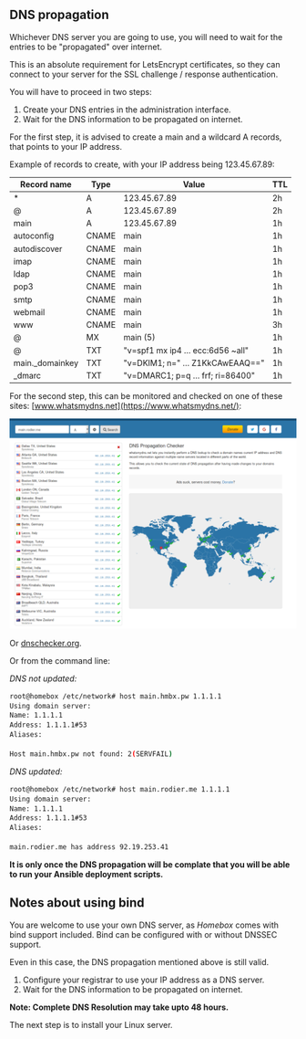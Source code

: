 ## DNS propagation

Whichever DNS server you are going to use, you will need to wait for
the entries to be "propagated" over internet.

This is an absolute requirement for LetsEncrypt certificates, so they
can connect to your server for the SSL challenge / response authentication.

You will have to proceed in two steps:

1. Create your DNS entries in the administration interface.
2. Wait for the DNS information to be propagated on internet.

For the first step, it is advised to create a main and a wildcard A
records, that points to your IP address.

Example of records to create, with your IP address being 123.45.67.89:

| Record name     | Type  |     Value                       | TTL|
|-----------------|-------|---------------------------------|----|
| *               | A     |                    123.45.67.89 | 2h |
| @               | A     |                    123.45.67.89 | 2h |
| main            | A     |                    123.45.67.89 | 1h |
| autoconfig      | CNAME |                            main | 1h |
| autodiscover    | CNAME |                            main | 1h |
| imap            | CNAME |                            main | 1h |
| ldap            | CNAME |                            main | 1h |
| pop3            | CNAME |                            main | 1h |
| smtp            | CNAME |                            main | 1h |
| webmail         | CNAME |                            main | 1h |
| www             | CNAME |                            main | 3h |
| @               | MX    |                        main (5) | 1h |
| @               | TXT   | "v=spf1 mx ip4 … ecc:6d56 ~all" | 1h |
| main._domainkey | TXT   | "v=DKIM1; n=\" … Z1KkCAwEAAQ==" | 1h |
| _dmarc          | TXT   | "v=DMARC1; p=q … frf; ri=86400" | 1h |


For the second step, this can be monitored and checked on one of these sites:
[www.whatsmydns.net](https://www.whatsmydns.net/):

![DNS propagation finished](img/dns/dns-propagation-finished.png "DNS propagation finished")

Or [dnschecker.org](https://dnschecker.org).

Or from the command line:

_DNS not updated:_

```sh
root@homebox /etc/network# host main.hmbx.pw 1.1.1.1
Using domain server:
Name: 1.1.1.1
Address: 1.1.1.1#53
Aliases:

Host main.hmbx.pw not found: 2(SERVFAIL)
```

_DNS updated:_

```sh
root@homebox /etc/network# host main.rodier.me 1.1.1.1
Using domain server:
Name: 1.1.1.1
Address: 1.1.1.1#53
Aliases:

main.rodier.me has address 92.19.253.41
```

**It is only once the DNS propagation will be complate that you will be
able to run your Ansible deployment scripts.**

## Notes about using bind

You are welcome to use your own DNS server, as _Homebox_ comes with
bind support included. Bind can be configured with or without DNSSEC support.

Even in this case, the DNS propagation mentioned above is still valid.

1. Configure your registrar to use your IP address as a DNS server.
2. Wait for the DNS information to be propagated on internet.

**Note: Complete DNS Resolution may take upto 48 hours.**

The next step is to install your Linux server.
